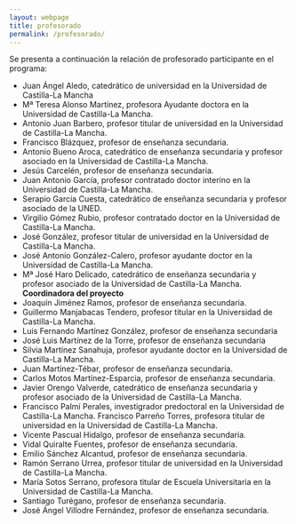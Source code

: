 ```yaml
---
layout: webpage
title: profesorado
permalink: /profesorado/
---
```


Se presenta a continuación la relación de profesorado participante en el programa:
-	Juan Ángel Aledo, catedrático de universidad en la Universidad de Castilla-La Mancha
-	Mª Teresa Alonso Martínez, profesora Ayudante doctora en la Universidad de Castilla-La Mancha.
-	Antonio Juan Barbero, profesor titular de universidad en la Universidad de Castilla-La Mancha.
-	Francisco Blázquez, profesor de enseñanza secundaria.
-	Antonio Bueno Aroca, catedrático de enseñanza secundaria y profesor asociado en la Universidad de Castilla-La Mancha.
-	Jesús Carcelén, profesor de enseñanza secundaria.
-	Juan Antonio García, profesor contratado doctor interino en la Universidad de Castilla-La Mancha.
-	Serapio García Cuesta, catedrático de  enseñanza secundaria y profesor asociado de la UNED.
-	Virgilio Gómez Rubio, profesor contratado doctor en la Universidad de Castilla-La Mancha.
-	José González, profesor titular de universidad en la Universidad de Castilla-La Mancha.
-	José Antonio González-Calero, profesor ayudante doctor en la Universidad de Castilla-La Mancha.
-	Mª José Haro Delicado, catedrático de enseñanza secundaria y profesor asociado de la Universidad de Castilla-La Mancha. **Coordinadora del proyecto**
-	Joaquín Jiménez Ramos, profesor de enseñanza secundaria.
-	Guillermo Manjabacas Tendero, profesor titular en la Universidad de Castilla-La Mancha.
-	Luis Fernando Martínez González, profesor de enseñanza secundaria
-	José Luis Martínez de la Torre, profesor de enseñanza secundaria
-	Silvia Martínez Sanahuja, profesor ayudante doctor en la Universidad de Castilla-La Mancha.
-	Juan Martínez-Tébar, profesor de enseñanza secundaria.
-	Carlos Motos Martínez-Esparcia, profesor de enseñanza secundaria.
-	Javier Orengo Valverde, catedrático de enseñanza secundaria y profesor asociado de la Universidad de Castilla-La Mancha.
-	Francisco Palmí Perales, investigrador predoctoral en la Universidad de Castilla-La Mancha.
	Francisco Parreño Torres, profesora titular de universidad en la Universidad de Castilla-La Mancha.
-	Vicente Pascual Hidalgo, profesor de enseñanza secundaria.
-	Vidal Quiralte Fuentes, profesor de enseñanza secundaria.
-	Emilio Sánchez Alcantud, profesor de enseñanza secundaria.
-	Ramón Serrano Urrea, profesor titular de universidad en la Universidad de Castilla-La Mancha.
-	María Sotos Serrano, profesora titular de Escuela Universitaria en la Universidad de Castilla-La Mancha.
-	Santiago Turégano, profesor de enseñanza secundaria.
-	José Ángel Villodre Fernández, profesor de enseñanza secundaria.
